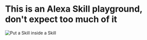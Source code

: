 # This is an Alexa Skill playground, don't expect too much of it

![Put a Skill inside a Skill](http://i.imgur.com/tK1mvfW.jpg)
